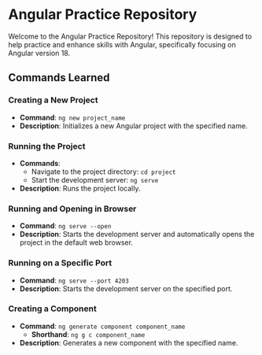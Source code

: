 

# Angular Practice Repository

Welcome to the Angular Practice Repository! This repository is designed to help practice and enhance skills with Angular, specifically focusing on Angular version 18.

## Commands Learned

### Creating a New Project
- **Command**: `ng new project_name`
- **Description**: Initializes a new Angular project with the specified name.

### Running the Project
- **Commands**:
  - Navigate to the project directory: `cd project`
  - Start the development server: `ng serve`
- **Description**: Runs the project locally.

### Running and Opening in Browser
- **Command**: `ng serve --open`
- **Description**: Starts the development server and automatically opens the project in the default web browser.

### Running on a Specific Port
- **Command**: `ng serve --port 4203`
- **Description**: Starts the development server on the specified port.

### Creating a Component
- **Command**: `ng generate component component_name`
  - **Shorthand**: `ng g c component_name`
- **Description**: Generates a new component with the specified name.
